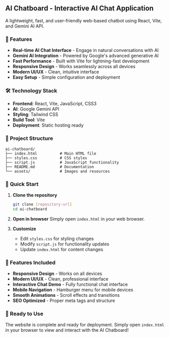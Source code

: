 ## AI Chatboard - Interactive AI Chat Application

A lightweight, fast, and user-friendly web-based chatbot using React, Vite, and Gemini AI API.

### 🚀 Features
- **Real-time AI Chat Interface** - Engage in natural conversations with AI
- **Gemini AI Integration** - Powered by Google's advanced generative AI
- **Fast Performance** - Built with Vite for lightning-fast development
- **Responsive Design** - Works seamlessly across all devices
- **Modern UI/UX** - Clean, intuitive interface
- **Easy Setup** - Simple configuration and deployment

### 🛠️ Technology Stack
- **Frontend**: React, Vite, JavaScript, CSS3
- **AI**: Google Gemini API
- **Styling**: Tailwind CSS
- **Build Tool**: Vite
- **Deployment**: Static hosting ready

### 📁 Project Structure
```
ai-chatboard/
├── index.html          # Main HTML file
├── styles.css          # CSS styles
├── script.js           # JavaScript functionality
├── README.md           # Documentation
└── assets/             # Images and resources
```

### 🚀 Quick Start
1. **Clone the repository**
   ```bash
   git clone [repository-url]
   cd ai-chatboard
   ```

2. **Open in browser**
   Simply open `index.html` in your web browser.

3. **Customize**
   - Edit `styles.css` for styling changes
   - Modify `script.js` for functionality updates
   - Update `index.html` for content changes

### 🎯 Features Included
- **Responsive Design** - Works on all devices
- **Modern UI/UX** - Clean, professional interface
- **Interactive Chat Demo** - Fully functional chat interface
- **Mobile Navigation** - Hamburger menu for mobile devices
- **Smooth Animations** - Scroll effects and transitions
- **SEO Optimized** - Proper meta tags and structure

### 🚀 Ready to Use
The website is complete and ready for deployment. Simply open `index.html` in your browser to view and interact with the AI Chatboard!

